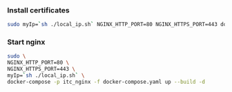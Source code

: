 
### Install certificates
```sh
sudo myIp=`sh ./local_ip.sh` NGINX_HTTP_PORT=80 NGINX_HTTPS_PORT=443 domains="minio.video-squeezer.klimpal.com video-squeezer.klimpal.com" email=mail@mail.com ./init_letsencrypt.sh
```
### Start nginx
```sh
sudo \
NGINX_HTTP_PORT=80 \
NGINX_HTTPS_PORT=443 \
myIp=`sh ./local_ip.sh` \
docker-compose -p itc_nginx -f docker-compose.yaml up --build -d
```